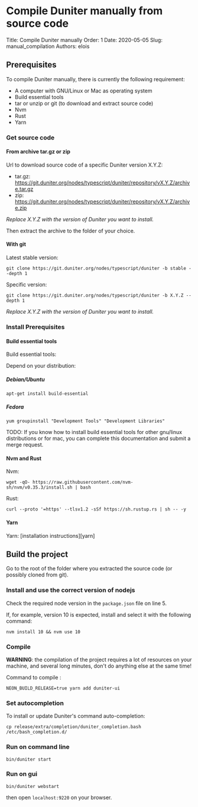 
# Compile Duniter manually from source code

Title: Compile Duniter manually
Order: 1
Date: 2020-05-05
Slug: manual_compilation
Authors: elois

## Prerequisites

To compile Duniter manually, there is currently the following requirement:

- A computer with GNU/Linux or Mac as operating system
- Build essential tools
- tar or unzip or git (to download and extract source code)
- Nvm
- Rust
- Yarn

### Get source code

#### From archive tar.gz or zip

Url to download source code of a specific Duniter version X.Y.Z:

- tar.gz: https://git.duniter.org/nodes/typescript/duniter/repository/vX.Y.Z/archive.tar.gz
- zip: https://git.duniter.org/nodes/typescript/duniter/repository/vX.Y.Z/archive.zip

*Replace X.Y.Z with the version of Duniter you want to install.*

Then extract the archive to the folder of your choice.

#### With git

Latest stable version:

    git clone https://git.duniter.org/nodes/typescript/duniter -b stable --depth 1

Specific version:

    git clone https://git.duniter.org/nodes/typescript/duniter -b X.Y.Z --depth 1

*Replace X.Y.Z with the version of Duniter you want to install.*

### Install Prerequisites

#### Build essential tools

Build essential tools:

Depend on your distribution:

##### Debian/Ubuntu

    apt-get install build-essential

##### Fedora

    yum groupinstall "Development Tools" "Development Libraries"

TODO: If you know how to install build essential tools for other gnu/linux distributions or for mac, you can complete this documentation and submit a merge request.

#### Nvm and Rust

Nvm:

    wget -qO- https://raw.githubusercontent.com/nvm-sh/nvm/v0.35.3/install.sh | bash

Rust:

    curl --proto '=https' --tlsv1.2 -sSf https://sh.rustup.rs | sh -- -y

#### Yarn

Yarn: [installation instructions][yarn]

## Build the project

Go to the root of the folder where you extracted the source code (or possibly cloned from git).

### Install and use the correct version of nodejs

Check the required node version in the `package.json` file on line 5.

If, for example, version 10 is expected, install and select it with the following command:

    nvm install 10 && nvm use 10

### Compile

**WARNING**: the compilation of the project requires a lot of resources on your machine, and several long minutes, don't do anything else at the same time!

Command to compile :

    NEON_BUILD_RELEASE=true yarn add duniter-ui

### Set autocompletion

To install or update Duniter's command auto-completion:

    cp release/extra/completion/duniter_completion.bash /etc/bash_completion.d/

### Run on command line

    bin/duniter start

### Run on gui

    bin/duniter webstart

then open `localhost:9220` on your browser.
